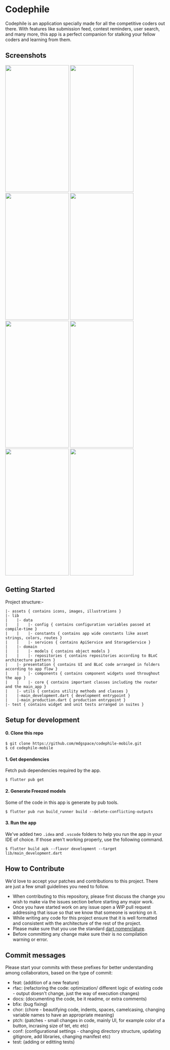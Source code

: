 # Codephile

Codephile is an application specially made for all the competitive coders out there. With features like submission feed, contest reminders, user search, and many more, this app is a perfect companion for stalking your fellow coders and learning from them.

## Screenshots

<img src="https://user-images.githubusercontent.com/60056833/111873783-1ab52900-89b8-11eb-8951-ca6c13249c05.png" width="200" height="400" />  <img src="https://user-images.githubusercontent.com/60056833/111873786-1c7eec80-89b8-11eb-9625-d19a05b15e25.png" width="200" height="400" />  <img src="https://user-images.githubusercontent.com/60056833/111873792-1f79dd00-89b8-11eb-9030-e26c91621304.png" width="200" height="400" />  <img src="https://user-images.githubusercontent.com/60056833/111873795-2143a080-89b8-11eb-9a28-04ea3f216b5b.png" width="200" height="400" />
<img src="https://user-images.githubusercontent.com/60056833/111873771-0ffa9400-89b8-11eb-8be2-2ac328356207.png" width="200" height="400" />  <img src="https://user-images.githubusercontent.com/60056833/111873773-12f58480-89b8-11eb-8d95-7f905b6d8fa5.png" width="200" height="400" />  <img src="https://user-images.githubusercontent.com/60056833/111873778-15f07500-89b8-11eb-8b46-79abab630f0d.png" width="200" height="400" />  <img src="https://user-images.githubusercontent.com/60056833/111873781-1852cf00-89b8-11eb-807e-05bf63a82d9b.png" width="200" height="400" />

## Getting Started

Project structure:-

```
|- assets { contains icons, images, illustrations }
|- lib
|    |- data
|    |    |- config { contains configuration variables passed at compile-time }
|    |    |- constants { contains app wide constants like asset strings, colors, routes }
|    |    |- services { contains ApiService and StorageService }
|    |- domain
|    |    |- models { contains object models }
|    |    |- repositories { contains repositories according to BLoC architecture pattern }
|    |- presentation { contains UI and BLoC code arranged in folders according to app flow }
|    |    |- components { contains component widgets used throughout the app }
|    |    |- core { contains important classes including the router and the main_app }
|    |- utils { contains utility methods and classes }
|    |-main_development.dart { development entrypoint }
|    |-main_production.dart { production entrypoint }
|- test { contains widget and unit tests arranged in suites }
```

## Setup for development

#### 0. Clone this repo
```
$ git clone https://github.com/mdgspace/codephile-mobile.git
$ cd codephile-mobile
```

#### 1. Get dependencies

Fetch pub dependencies required by the app.

```
$ flutter pub get
```

#### 2. Generate Freezed models

Some of the code in this app is generate by pub tools.

```
$ flutter pub run build_runner build --delete-conflicting-outputs
```

#### 3. Run the app

We've added two `.idea` and `.vscode` folders to help you run the app in your IDE of choice. If those aren't working properly, use the following command.

```
$ flutter build apk --flavor development --target lib/main_development.dart
```

## How to Contribute

We'd love to accept your patches and contributions to this project. There are just a few small
guidelines you need to follow.

- When contributing to this repository, please first discuss the change you wish to make via the issues section before starting any major work.
- Once you have started work on any issue open a WIP pull request addressing that issue so that we know that someone is working on it.
- While writing any code for this project ensure that it is well formatted and consistent with the architecture of the rest of the project.
- Please make sure that you use the standard [dart nomenclature](https://dart.dev/guides/language/effective-dart/style).
- Before committing any change make sure their is no compilation warning or error.

## Commit messages

Please start your commits with these prefixes for better understanding among collaborators, based on the type of commit:

- feat: (addition of a new feature)
- rfac: (refactoring the code: optimization/ different logic of existing code - output doesn't change, just the way of execution changes)
- docs: (documenting the code, be it readme, or extra comments)
- bfix: (bug fixing)
- chor: (chore - beautifying code, indents, spaces, camelcasing, changing variable names to have an appropriate meaning)
- ptch: (patches - small changes in code, mainly UI, for example color of a button, incrasing size of tet, etc etc)
- conf: (configurational settings - changing directory structure, updating gitignore, add libraries, changing manifest etc)
- test: (adding or editting tests)
